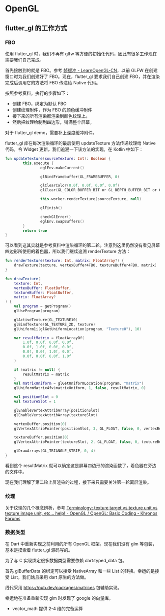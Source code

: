 # OpenGL

## flutter_gl 的工作方式

### FBO

使用 flutter_gl 时，我们不再有 glfw 等方便的初始化代码，因此有很多工作现在需要我们自己完成。

首先接触到的就是 FBO。参考 [帧缓冲 - LearnOpenGL-CN](https://learnopengl-cn.readthedocs.io/zh/latest/04%20Advanced%20OpenGL/05%20Framebuffers/)，以前 GLFW 在创建窗口时为我们创建好了 FBO。现在，flutter_gl 要求我们自己创建 FBO，并在渲染完成后调用它的方法将 FBO 传递给 Native 代码。

按照参考资料，执行的步骤如下：

- 创建 FBO，绑定为默认 FBO
- 创建纹理附件，作为 FBO 的颜色缓冲附件
- 接下来的所有渲染都渲染到颜色纹理上。
- 然后把纹理绘制到四边形，铺满整个屏幕。

对于 flutter_gl demo，需要补上深度缓冲附件。

flutter_gl 库在每次渲染循环的最后使用 updateTexture 方法传递纹理给 Native 代码，令 Widget 更新。我们追溯一下该方法的实现，在 Kotlin 中如下：

```kotlin
fun updateTexture(sourceTexture: Int): Boolean {
        this.execute {
                eglEnv.makeCurrent()

                glBindFramebuffer(GL_FRAMEBUFFER, 0)

                glClearColor(0.0f, 0.0f, 0.0f, 0.0f)
                glClear(GL_COLOR_BUFFER_BIT or GL_DEPTH_BUFFER_BIT or GL_STENCIL_BUFFER_BIT)

                this.worker.renderTexture(sourceTexture, null)

                glFinish()

                checkGlError()
                eglEnv.swapBuffers()
        }
        return true
}
```

可以看到这其实就是参考资料中渲染循环的第二轮。注意到这里仍然没有看见屏幕四边形所使用的着色器，所以我们继续追溯 renderTexture 方法：

```kotlin
fun renderTexture(texture: Int, matrix: FloatArray?) {
    drawTexture(texture, vertexBuffer4FBO, textureBuffer4FBO, matrix)
}

fun drawTexture(
    texture: Int,
    vertexBuffer: FloatBuffer,
    textureBuffer: FloatBuffer,
    matrix: FloatArray?
) {
    val program = getProgram()
    glUseProgram(program)

    glActiveTexture(GL_TEXTURE10)
    glBindTexture(GL_TEXTURE_2D, texture)
    glUniform1i(glGetUniformLocation(program, "Texture0"), 10)

    var resultMatrix = floatArrayOf(
        1.0f, 0.0f, 0.0f, 0.0f,
        0.0f, 1.0f, 0.0f, 0.0f,
        0.0f, 0.0f, 1.0f, 0.0f,
        0.0f, 0.0f, 0.0f, 1.0f
    )

    if (matrix != null) {
        resultMatrix = matrix
    }
    val matrixUniform = glGetUniformLocation(program, "matrix")
    glUniformMatrix4fv(matrixUniform, 1, false, resultMatrix, 0)

    val positionSlot = 0
    val textureSlot = 1

    glEnableVertexAttribArray(positionSlot)
    glEnableVertexAttribArray(textureSlot)

    vertexBuffer.position(0)
    glVertexAttribPointer(positionSlot, 3, GL_FLOAT, false, 0, vertexBuffer)

    textureBuffer.position(0)
    glVertexAttribPointer(textureSlot, 2, GL_FLOAT, false, 0, textureBuffer)

    glDrawArrays(GL_TRIANGLE_STRIP, 0, 4)
}
```

看到这个 resultMatrix 就可以确定这是屏幕四边形的渲染函数了，着色器在旁边的文件中。

现在我们理解了第二轮上屏渲染的过程，接下来只需要关注第一轮离屏渲染。

### 纹理

关于纹理的几个概念辨析，参考 [Terminology: texture target vs texture unit vs texture image unit, etc... help! - OpenGL / OpenGL: Basic Coding - Khronos Forums](https://community.khronos.org/t/terminology-texture-target-vs-texture-unit-vs-texture-image-unit-etc-help/105441)

### 数据类型

在 Dart 中重新实现之前利用的所有 OpenGL 框架。现在我们没有 glm 等包装，基本是摸索着 flutter_gl 源码写的。

为了与 C 实现绑定很多数据类型需要依赖 dart:typed_data 包。

首先 glBufferData 的绑定可以接受 NativeArray 和一些 List 的转换。幸运的是接受 List<double>，我们姑且采用 dart 原生的方法做。

线代采用 https://pub.dev/packages/matrices 包辅助实现。

幸运地在准备重新实现 glm 时发现了 google 的向量库。

- vector_math 提供 2-4 维的完备运算
